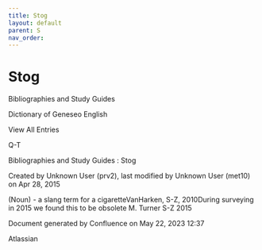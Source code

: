 ```yaml
---
title: Stog
layout: default
parent: S
nav_order:
---
```


# Stog

Bibliographies and Study Guides

Dictionary of Geneseo English

View All Entries

Q-T

Bibliographies and Study Guides : Stog

Created by  Unknown User (prv2), last modified by  Unknown User (met10) on Apr 28, 2015

(Noun) - a slang term for a cigaretteVanHarken, S-Z, 2010During surveying in 2015 we found this to be obsolete M. Turner S-Z 2015

Document generated by Confluence on May 22, 2023 12:37

Atlassian

